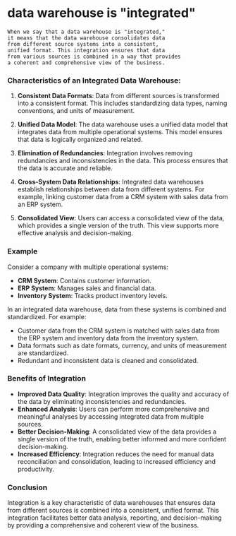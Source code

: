 # data warehouse is "integrated"

	When we say that a data warehouse is "integrated," 
	it means that the data warehouse consolidates data 
	from different source systems into a consistent, 
	unified format. This integration ensures that data 
	from various sources is combined in a way that provides 
	a coherent and comprehensive view of the business.

### Characteristics of an Integrated Data Warehouse:

1. **Consistent Data Formats**: Data from different sources is transformed into a consistent format. This includes standardizing data types, naming conventions, and units of measurement.

2. **Unified Data Model**: The data warehouse uses a unified data model that integrates data from multiple operational systems. This model ensures that data is logically organized and related.

3. **Elimination of Redundancies**: Integration involves removing redundancies and inconsistencies in the data. This process ensures that the data is accurate and reliable.

4. **Cross-System Data Relationships**: Integrated data warehouses establish relationships between data from different systems. For example, linking customer data from a CRM system with sales data from an ERP system.

5. **Consolidated View**: Users can access a consolidated view of the data, which provides a single version of the truth. This view supports more effective analysis and decision-making.

### Example

Consider a company with multiple operational systems:

- **CRM System**: Contains customer information.
- **ERP System**: Manages sales and financial data.
- **Inventory System**: Tracks product inventory levels.

In an integrated data warehouse, data from these systems is combined and standardized. For example:

- Customer data from the CRM system is matched with sales data from the ERP system and inventory data from the inventory system.
- Data formats such as date formats, currency, and units of measurement are standardized.
- Redundant and inconsistent data is cleaned and consolidated.

### Benefits of Integration

- **Improved Data Quality**: Integration improves the quality and accuracy of the data by eliminating inconsistencies and redundancies.
- **Enhanced Analysis**: Users can perform more comprehensive and meaningful analyses by accessing integrated data from multiple sources.
- **Better Decision-Making**: A consolidated view of the data provides a single version of the truth, enabling better informed and more confident decision-making.
- **Increased Efficiency**: Integration reduces the need for manual data reconciliation and consolidation, leading to increased efficiency and productivity.

### Conclusion

Integration is a key characteristic of data warehouses that ensures data from different sources is combined into a consistent, unified format. This integration facilitates better data analysis, reporting, and decision-making by providing a comprehensive and coherent view of the business.